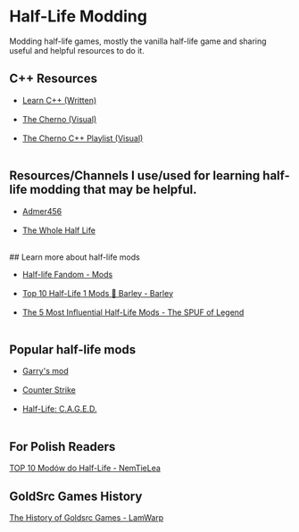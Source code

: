 # Half-Life Modding
Modding half-life games, mostly the vanilla half-life game and sharing useful and helpful resources to do it.
## C++ Resources
<ul>
  <li> <a href="https://www.learncpp.com/">Learn C++ (Written)</a></li><br>
  <li> <a href="https://www.youtube.com/channel/UCQ-W1KE9EYfdxhL6S4twUNw">The Cherno (Visual)</a></li><br>
  <li> <a href="https://www.youtube.com/watch?v=18c3MTX0PK0&list=PLlrATfBNZ98dudnM48yfGUldqGD0S4FFb">The Cherno C++ Playlist (Visual)</a></li><br>
</ul>

## Resources/Channels I use/used for learning half-life modding that may be helpful.
<ul>
  <li> <a href="https://www.youtube.com/c/Admer456">Admer456</a></li><br>
  <li> <a href="https://twhl.info/wiki/page/Tutorial%3A_Setting_up_a_Mod%3A_Part_1_-_Custom_Game_feature">The Whole Half Life</a></li><br>
</ul>
## Learn more about half-life mods
<ul>
  <li> <a href="https://half-life.fandom.com/wiki/Mods">Half-life Fandom - Mods</a></li><br>
  <li> <a href="https://youtu.be/IW6fAhH0sos">Top 10 Half-Life 1 Mods 🔶 Barley - Barley</a></li><br>
  <li> <a href="https://youtu.be/gHlqaEG0TJg">The 5 Most Influential Half-Life Mods - The SPUF of Legend</a></li><br>
</ul>

## Popular half-life mods
<ul>
  <li><a href="https://en.wikipedia.org/wiki/Garry%27s_Mod">Garry's mod</a></li><br>
  <li><a href="https://counterstrike.fandom.com/wiki/Counter-Strike">Counter Strike</a></li><br>
  <li> <a href="https://en.wikipedia.org/wiki/Half-Life:_C.A.G.E.D.">Half-Life: C.A.G.E.D.</a></li><br>
</ul>

## For Polish Readers
<a href="https://www.youtube.com/watch?v=vaTXAVgUGz8">TOP 10 Modów do Half-Life - NemTieLea</a><br>

## GoldSrc Games History
<a href="https://youtu.be/Ld5NY3L5iao">The History of Goldsrc Games - LamWarp</a><br>





